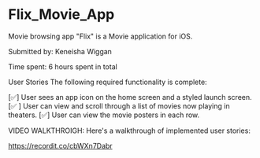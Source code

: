 # Flix_Movie_App
Movie browsing app
"Flix" is a Movie application for iOS.

Submitted by: Keneisha Wiggan

Time spent: 6 hours spent in total

User Stories
The following required functionality is complete:

[✅] User sees an app icon on the home screen and a styled launch screen.
[✅ ] User can view and scroll through a list of movies now playing in theaters.
[✅] User can view the movie posters in each row.


VIDEO WALKTHROIGH:
Here's a walkthrough of implemented user stories:

https://recordit.co/cbWXn7Dabr
